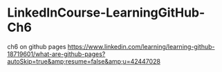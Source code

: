 # LinkedInCourse-LearningGitHub-Ch6
ch6 on github pages https://www.linkedin.com/learning/learning-github-18719601/what-are-github-pages?autoSkip=true&amp;resume=false&amp;u=42447028
